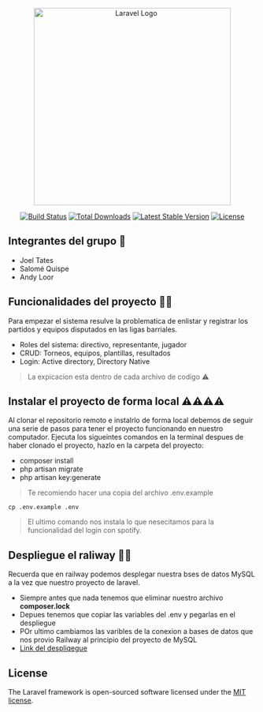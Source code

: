 <p align="center"><a href="https://laravel.com" target="_blank"><img src="https://raw.githubusercontent.com/laravel/art/master/logo-lockup/5%20SVG/2%20CMYK/1%20Full%20Color/laravel-logolockup-cmyk-red.svg" width="400" alt="Laravel Logo"></a></p>

<p align="center">
<a href="https://github.com/laravel/framework/actions"><img src="https://github.com/laravel/framework/workflows/tests/badge.svg" alt="Build Status"></a>
<a href="https://packagist.org/packages/laravel/framework"><img src="https://img.shields.io/packagist/dt/laravel/framework" alt="Total Downloads"></a>
<a href="https://packagist.org/packages/laravel/framework"><img src="https://img.shields.io/packagist/v/laravel/framework" alt="Latest Stable Version"></a>
<a href="https://packagist.org/packages/laravel/framework"><img src="https://img.shields.io/packagist/l/laravel/framework" alt="License"></a>
</p>

## Integrantes del grupo 🪬
- Joel Tates
- Salomé Quispe
- Andy Loor

## Funcionalidades del proyecto 🧩👥

Para empezar el sistema resulve la problematica de enlistar y registrar los partidos y equipos disputados en las ligas barriales.
- Roles del sistema: directivo, representante, jugador
- CRUD: Torneos, equipos, plantillas, resultados
- Login: Active directory, Directory Native

> La expicacion esta dentro de cada archivo de codigo ⚠️

## Instalar el proyecto de forma local ⚠️⚠️⚠️⚠️

Al clonar el repositorio remoto e instalrlo de forma local debemos de seguir una serie de pasos 
para tener el proyecto funcionando en nuestro computador. Ejecuta los sigueintes comandos en la terminal despues de haber clonado el proyecto, hazlo en la carpeta del proyecto:

- composer install
- php artisan migrate
- php artisan key:generate

> Te recomiendo hacer una copia del archivo .env.example
```
cp .env.example .env
```

> El ultimo comando nos instala lo que nesecitamos para la funcionalidad del login con spotify. 


## Despliegue el raliway 🚀🧩

Recuerda que en railway podemos desplegar nuestra bses de datos MySQL a la vez que nuestro proyecto de laravel.

- Siempre antes que nada tenemos que eliminar nuestro archivo **composer.lock**
- Depues tenemos que copiar las variables del .env y pegarlas en el despliegue
- POr ultimo cambiamos las varibles de la conexion a bases de datos que nos provio Railway al principio del proyecto de MySQL
- [Link del despliqegue](https://ligasbarriales-production.up.railway.app/)

## License

The Laravel framework is open-sourced software licensed under the [MIT license](https://opensource.org/licenses/MIT).
